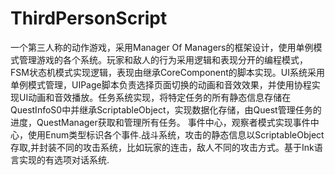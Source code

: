 # ThirdPersonScript

  一个第三人称的动作游戏，采用Manager Of Managers的框架设计，使用单例模式管理游戏的各个系统。玩家和敌人的行为采用逻辑和表现分开的编程模式，FSM状态机模式实现逻辑，表现由继承CoreComponent的脚本实现。UI系统采用单例模式管理，UIPage脚本负责选择页面切换的动画和音效效果，并使用协程实现UI动画和音效播放。任务系统实现，将特定任务的所有静态信息存储在QuestInfoS0中并继承ScriptableObject，实现数据化存储，由Quest管理任务的进度，QuestManager获取和管理所有任务。
事件中心，观察者模式实现事件中心，使用Enum类型标识各个事件.战斗系统，攻击的静态信息以ScriptableObject存取,并封装不同的攻击系统，比如玩家的连击，敌人不同的攻击方式。基于Ink语言实现的有选项对话系统.
